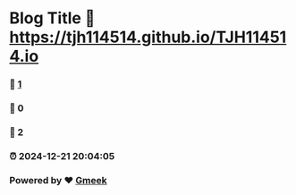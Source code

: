 # Blog Title :link: https://tjh114514.github.io/TJH114514.io 
### :page_facing_up: [1](https://tjh114514.github.io/TJH114514.io/tag.html) 
### :speech_balloon: 0 
### :hibiscus: 2 
### :alarm_clock: 2024-12-21 20:04:05 
### Powered by :heart: [Gmeek](https://github.com/Meekdai/Gmeek)
